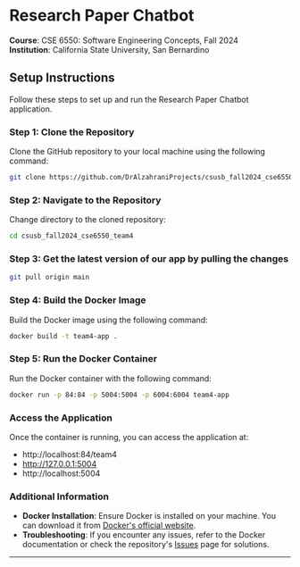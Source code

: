 # Research Paper Chatbot
**Course**: CSE 6550: Software Engineering Concepts, Fall 2024  
**Institution**: California State University, San Bernardino

## Setup Instructions

Follow these steps to set up and run the Research Paper Chatbot application.

### Step 1: Clone the Repository

Clone the GitHub repository to your local machine using the following command:

```bash
git clone https://github.com/DrAlzahraniProjects/csusb_fall2024_cse6550_team4.git
```

### Step 2: Navigate to the Repository

Change directory to the cloned repository:

```bash
cd csusb_fall2024_cse6550_team4
```
### Step 3: Get the latest version of our app by pulling the changes

```bash
git pull origin main
```
### Step 4: Build the Docker Image

Build the Docker image using the following command:

```bash
docker build -t team4-app .
```

### Step 5: Run the Docker Container

Run the Docker container with the following command:

```bash
docker run -p 84:84 -p 5004:5004 -p 6004:6004 team4-app
```

### Access the Application

Once the container is running, you can access the application at:

- http://localhost:84/team4
- http://127.0.0.1:5004
- http://localhost:5004


### Additional Information

- **Docker Installation**: Ensure Docker is installed on your machine. You can download it from [Docker's official website](https://www.docker.com/products/docker-desktop).
- **Troubleshooting**: If you encounter any issues, refer to the Docker documentation or check the repository's [Issues](https://github.com/DrAlzahraniProjects/csusb_fall2024_cse6550_team4/issues) page for solutions.

---
